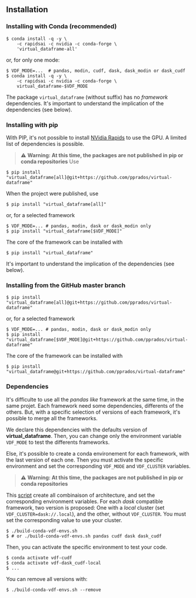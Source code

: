 ## Installation

### Installing with Conda (recommended)
```shell
$ conda install -q -y \
	-c rapidsai -c nvidia -c conda-forge \
	'virtual_dataframe-all'
```
or, for only one mode:
```shell
$ VDF_MODE=...  # pandas, modin, cudf, dask, dask_modin or dask_cudf
$ conda install -q -y \
	-c rapidsai -c nvidia -c conda-forge \
	virtual_dataframe-$VDF_MODE
```
The package `virtual_dataframe` (without suffix) has no *framework* dependencies.
It's important to understand the implication of the dependencies (see below).

### Installing with pip
With PIP, it's not possible to install [NVidia Rapids](https://developer.nvidia.com/rapids) to use
the GPU. A limited list of dependencies is possible.

> :warning: **Warning: At this time, the packages are not published in pip or conda repositories**
Use
```shell
$ pip install "virtual_dataframe[all]@git+https://github.com/pprados/virtual-dataframe"
```
When the project were published, use
```shell
$ pip install "virtual_dataframe[all]"
```
or, for a selected framework
```shell
$ VDF_MODE=... # pandas, modin, dask or dask_modin only
$ pip install "virtual_dataframe[$VDF_MODE]"
```
The core of the framework can be installed with
```shell
$ pip install "virtual_dataframe"
```
It's important to understand the implication of the dependencies (see below).

### Installing from the GitHub master branch
```shell
$ pip install "virtual_dataframe[all]@git+https://github.com/pprados/virtual-dataframe"
```
or, for a selected framework
```shell
$ VDF_MODE=... # pandas, modin, dask or dask_modin only
$ pip install "virtual_dataframe[$VDF_MODE]@git+https://github.com/pprados/virtual-dataframe"
```
The core of the framework can be installed with
```shell
$ pip install "virtual_dataframe@git+https://github.com/pprados/virtual-dataframe"
```

### Dependencies
It's difficulte to use all the *pandas like* framework at the same time, in the same projet.
Each framework need some dependencies, differents of the others. But, with a specific selection
of versions of each framework, it's possible to merge all the frameworks.

We declare this dependencies with the defaults version of **virtual_dataframe**. Then, you can change only
the environment variable `VDF_MODE` to test the differents frameworks.

Else, it's possible to create a conda environement for each framework, with the last version of each one.
Then you must activate the specific environment and set the corresponding `VDF_MODE` and
`VDF_CLUSTER` variables.

> :warning: **Warning: At this time, the packages are not published in pip or conda repositories**

This [script](https://github.com/pprados/virtual_dataframe/blob/master/build-conda-vdf-envs.sh)
create all combinaison of architecture, and set the corresponding environment variables.
For each *dask* compatible framework, two version is proposed:
One with a *local* cluster (set `VDF_CLUSTER=dask://.local`), and the other, without `VDF_CLUSTER`. You must
set the corresponding value to use your cluster.

```shell
$ ./build-conda-vdf-envs.sh
$ # or ./build-conda-vdf-envs.sh pandas cudf dask dask_cudf
```
Then, you can activate the specific environment to test your code.
```shell
$ conda activate vdf-cudf
$ conda activate vdf-dask_cudf-local
$ ...
```

You can remove all versions with:
```shell
$ ./build-conda-vdf-envs.sh --remove
```

